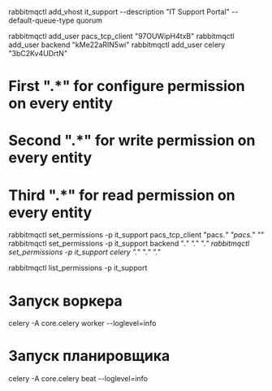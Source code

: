 rabbitmqctl add_vhost it_support --description "IT Support Portal" --default-queue-type quorum

rabbitmqctl add_user pacs_tcp_client "97OUWipH4txB"
rabbitmqctl add_user backend "kMe22aRIN5wi"
rabbitmqctl add_user celery "3bC2Kv4UDrtN"


# First ".*" for configure permission on every entity
# Second ".*" for write permission on every entity
# Third ".*" for read permission on every entity

rabbitmqctl set_permissions -p it_support pacs_tcp_client "pacs.*" "pacs.*" ""
rabbitmqctl set_permissions -p it_support backend ".*" ".*" ".*"
rabbitmqctl set_permissions -p it_support celery ".*" ".*" ".*"

rabbitmqctl list_permissions -p it_support




# Запуск воркера
celery -A core.celery worker --loglevel=info

# Запуск планировщика
celery -A core.celery beat --loglevel=info